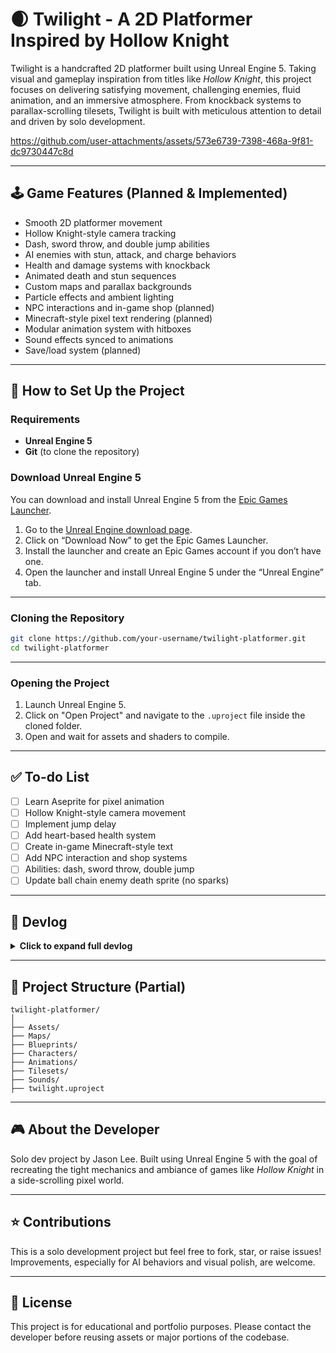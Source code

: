 
# 🌒 Twilight - A 2D Platformer Inspired by Hollow Knight

Twilight is a handcrafted 2D platformer built using Unreal Engine 5. Taking visual and gameplay inspiration from titles like *Hollow Knight*, this project focuses on delivering satisfying movement, challenging enemies, fluid animation, and an immersive atmosphere. From knockback systems to parallax-scrolling tilesets, Twilight is built with meticulous attention to detail and driven by solo development.


https://github.com/user-attachments/assets/573e6739-7398-468a-9f81-dc9730447c8d

---

## 🕹 Game Features (Planned & Implemented)


- Smooth 2D platformer movement
- Hollow Knight-style camera tracking
- Dash, sword throw, and double jump abilities
- AI enemies with stun, attack, and charge behaviors
- Health and damage systems with knockback
- Animated death and stun sequences
- Custom maps and parallax backgrounds
- Particle effects and ambient lighting
- NPC interactions and in-game shop (planned)
- Minecraft-style pixel text rendering (planned)
- Modular animation system with hitboxes
- Sound effects synced to animations
- Save/load system (planned)

---

## 🔧 How to Set Up the Project

### Requirements
- **Unreal Engine 5**
- **Git** (to clone the repository)

### Download Unreal Engine 5
You can download and install Unreal Engine 5 from the [Epic Games Launcher](https://www.unrealengine.com/en-US/download). 

1. Go to the [Unreal Engine download page](https://www.unrealengine.com/en-US/download).
2. Click on “Download Now” to get the Epic Games Launcher.
3. Install the launcher and create an Epic Games account if you don’t have one.
4. Open the launcher and install Unreal Engine 5 under the “Unreal Engine” tab.

---

### Cloning the Repository

```bash
git clone https://github.com/your-username/twilight-platformer.git
cd twilight-platformer
```

---

### Opening the Project

1. Launch Unreal Engine 5.
2. Click on "Open Project" and navigate to the `.uproject` file inside the cloned folder.
3. Open and wait for assets and shaders to compile.

---

## ✅ To-do List

- [ ] Learn Aseprite for pixel animation
- [ ] Hollow Knight-style camera movement
- [ ] Implement jump delay
- [ ] Add heart-based health system
- [ ] Create in-game Minecraft-style text
- [ ] Add NPC interaction and shop systems
- [ ] Abilities: dash, sword throw, double jump
- [ ] Update ball chain enemy death sprite (no sparks)

---

## 📓 Devlog

<details>
<summary><strong>Click to expand full devlog</strong></summary>

### 10/4/2023
- Learned sprite animations from Itch.io
- Basic movement controls (jump, dash, move)
- Set default controls and Pawn Controller

### 10/5/2023
- Created map using imported tilesets
- Parallax background using 3D layering
- Attack animation added and bound to input
- Matched camera settings to Hollow Knight

### 10/6/2023
- Added SFX to attack and jump
- Updated sprite masking and lighting
- Pushed initial project to GitHub

### 10/7 - 10/8/2023
- Implemented attack hitbox and hit registration
- Stunned state on hit
- Expanded map and fixed collision
- Created enemy idle animation (BallChain)

### 10/9 - 10/10/2023
- Synced repo for remote work
- Added stun animation and sound
- Enabled multi-hit registration in warrior Blueprint

### 10/13/2023
- Added warrior death animation
- Implemented health and damage systems
- Removed collision post-death
- Fixed turn-around hit detection bug

### 10/17 - 10/21/2023
- Fixed parallax bug with enemy corpses
- AI enemy follows player; navmesh issues fixed
- Resolved issue with enemy falling through ground
- Adjusted navmesh agent height

### 10/25 - 10/26/2023
- Added knockback using forward vectors

### 10/29 - 11/1/2023
- AI enemy constrained to Y axis
- AI attacks implemented
- Started implementing enemy charge state

### 12/16 - 12/18/2023
- Fixed lighting and implemented dash
- Dash goes through enemies
- Cleaned up dash animation and SFX
- Enemies despawn after 5 seconds dead
- Fixed player input after death

### 12/19 - 12/21/2023
- Dash improvements: fixed edge case velocities
- Added snow particle effects
- Charge animation logic updated
- Fixed multiple attack bugs and stun states
- Jumping locked to grounded state
- Rebuilt navmesh for dynamic runtime

### 12/22 - 12/24/2023
- Level design expansion
- Added non-collidable decorative tiles
- Nerfed walk speed

### 1/7/2024
- Disabled Lumen, adjusted shadow tiles
- Increased FPS, adjusted spawn translation

### 3/10/2024
- Paused project for new work

### 5/18/2024
- Fixed floating character bug
- Changed camera to orthographic
- Fixed screen tearing and tile shifting
- TODO: resolve sprite lighting bleed and wave tile glitch when jumping

</details>

---

## 📁 Project Structure (Partial)

```
twilight-platformer/
│
├── Assets/
├── Maps/
├── Blueprints/
├── Characters/
├── Animations/
├── Tilesets/
├── Sounds/
├── twilight.uproject
```

---

## 🎮 About the Developer

Solo dev project by Jason Lee. Built using Unreal Engine 5 with the goal of recreating the tight mechanics and ambiance of games like *Hollow Knight* in a side-scrolling pixel world.

---

## ⭐️ Contributions

This is a solo development project but feel free to fork, star, or raise issues! Improvements, especially for AI behaviors and visual polish, are welcome.

---

## 📜 License

This project is for educational and portfolio purposes. Please contact the developer before reusing assets or major portions of the codebase.
